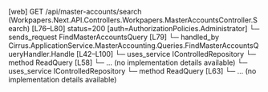 [web] GET /api/master-accounts/search  (Workpapers.Next.API.Controllers.Workpapers.MasterAccountsController.Search)  [L76–L80] status=200 [auth=AuthorizationPolicies.Administrator]
  └─ sends_request FindMasterAccountsQuery [L79]
    └─ handled_by Cirrus.ApplicationService.MasterAccounting.Queries.FindMasterAccountsQueryHandler.Handle [L42–L100]
      └─ uses_service IControlledRepository<MasterAccount>
        └─ method ReadQuery [L58]
          └─ ... (no implementation details available)
      └─ uses_service IControlledRepository<StandardChart>
        └─ method ReadQuery [L63]
          └─ ... (no implementation details available)

